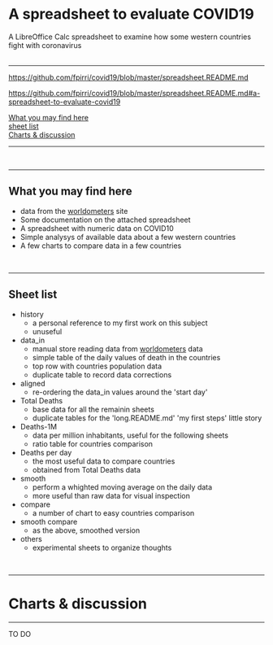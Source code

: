 # A spreadsheet to evaluate COVID19

A LibreOffice Calc spreadsheet to examine how some western countries fight with coronavirus  
<br />  

----

https://github.com/fpirri/covid19/blob/master/spreadsheet.README.md

https://github.com/fpirri/covid19/blob/master/spreadsheet.README.md#a-spreadsheet-to-evaluate-covid19

[What you may find here](https://github.com/fpirri/covid19/blob/master/spreadsheet.README.md#what-you-may-find-here)  
[sheet list](https://github.com/fpirri/covid19/blob/master/spreadsheet.README.md#my-first-steps)  
[Charts & discussion](https://github.com/fpirri/covid19/blob/master/spreadsheet.README.md#lets-analyze-)  
  
----
   
<br />

----  

What you may find here
----  

* data from the [worldometers](https://www.worldometers.info/coronavirus/#countries) site
* Some documentation on the attached spreadsheet
* A spreadsheet with numeric data on COVID10
* Simple analysys of available data about a few western countries
* A few charts to compare data in a few countries
 <br />

----

Sheet list
----  

* history
    * a personal reference to my first work on this subject
    * unuseful
* data_in
    * manual store reading data from [worldometers](https://www.worldometers.info/coronavirus/#countries) data
    * simple table of the daily values of death in the countries
    * top row with countries population data
    * duplicate table to record data corrections
* aligned
    * re-ordering the data_in values around the 'start day'
* Total Deaths
    * base data for all the remainin sheets
    * duplicate tables for the 'long.README.md' 'my first steps' little story
* Deaths-1M
    * data per million inhabitants, useful for the following sheets
    * ratio table for countries comparison
* Deaths per day
    * the most useful data to compare countries
    * obtained from Total Deaths data
* smooth
    * perform a whighted moving average on the daily data
    * more useful than raw data for visual inspection
* compare
    * a number of chart to easy countries comparison
* smooth compare 
    * as the above, smoothed version
* others
    * experimental sheets to organize thoughts

 <br />

----

# Charts & discussion
----  

 TO DO 

